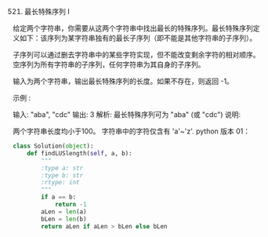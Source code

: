 521. 最长特殊序列 Ⅰ

给定两个字符串，你需要从这两个字符串中找出最长的特殊序列。最长特殊序列定义如下：该序列为某字符串独有的最长子序列（即不能是其他字符串的子序列）。

子序列可以通过删去字符串中的某些字符实现，但不能改变剩余字符的相对顺序。空序列为所有字符串的子序列，任何字符串为其自身的子序列。

输入为两个字符串，输出最长特殊序列的长度。如果不存在，则返回 -1。

示例 :

输入: "aba", "cdc"
输出: 3
解析: 最长特殊序列可为 "aba" (或 "cdc")
说明:


两个字符串长度均小于100。
字符串中的字符仅含有 'a'~'z'.
python 版本 01：
```python
class Solution(object):
    def findLUSlength(self, a, b):
        """
        :type a: str
        :type b: str
        :rtype: int
        """
        if a == b:
            return -1
        aLen = len(a)
        bLen = len(b)
        return aLen if aLen > bLen else bLen
```